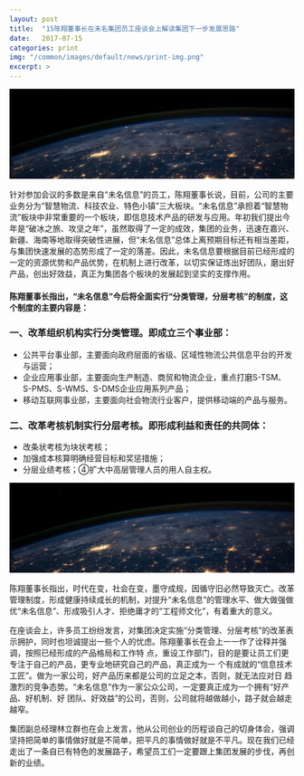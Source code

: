 ```yaml
---
layout: post
title:  "15陈翔董事长在未名集团员工座谈会上解读集团下一步发展思路"
date:   2017-07-15
categories: print
img: "/common/images/default/news/print-img.png"
excerpt: >
---
```


![陈翔董事长在会上解读了集团发展思路](/common/images/default/news/news-banner.png)


针对参加会议的多数是来自“未名信息”的员工，陈翔董事长说，目前，公司的主要业务分为“智慧物流、科技农业、特色小镇”三大板块。“未名信息”承担着“智慧物流”板块中非常重要的一个板块，即信息技术产品的研发与应用。年初我们提出今年是“破冰之旅、攻坚之年”，虽然取得了一定的成效，集团的业务，迅速在嘉兴、新疆、海南等地取得突破性进展，但“未名信息”总体上离预期目标还有相当差距，与集团快速发展的态势形成了一定的落差。因此，未名信息要根据目前已经形成的一定的资源优势和产品优势，在机制上进行改革，以切实保证炼出好团队，磨出好产品，创出好效益，真正为集团各个板块的发展起到坚实的支撑作用。

#### 陈翔董事长指出，“未名信息”今后将全面实行“分类管理，分层考核”的制度，这个制度的主要内容是：

### 一、改革组织机构实行分类管理。即成立三个事业部：
- 公共平台事业部，主要面向政府层面的省级、区域性物流公共信息平台的开发与运营；
- 企业应用事业部，主要面向生产制造、商贸和物流企业，重点打磨S-TSM、S-PMS、S-WMS、S-DMS企业应用系列产品；
- 移动互联网事业部，主要面向社会物流行业客户，提供移动端的产品与服务。

### 二、改革考核机制实行分层考核。即形成利益和责任的共同体：

- 改条状考核为块状考核；
- 加强成本核算明确经营目标和奖惩措施；
- 分层业绩考核；④扩大中高层管理人员的用人自主权。

![陈翔董事长在会上解读了集团发展思路](/common/images/default/news/news-banner.png)

陈翔董事长指出，时代在变，社会在变，墨守成规，因循守旧必然导致灭亡。改革管理制度，形成健康持续成长的机制，对提升“未名信息”的管理水平、做大做强做优“未名信息”、形成吸引人才、拒绝庸才的“工程师文化”，有着重大的意义。

在座谈会上，许多员工纷纷发言，对集团决定实施“分类管理、分层考核”的改革表示拥护，同时也坦诚提出一些个人的忧虑。陈翔董事长在会上一一作了诠释并强调，按照已经形成的产品格局和工作特 点，重设工作部门，目的是要让员工们更专注于自己的产品，更专业地研究自己的产品，真正成为一 个有成就的“信息技术工匠”。做为一家公司，好产品历来都是公司的立足之本，否则，就无法应对日 趋激烈的竞争态势。“未名信息”作为一家公众公司，一定要真正成为一个拥有“好产品、好机制、好 团队、好效益”的公司，否则，公司就将越做越小，路子就会越走越窄。

集团副总经理林立群也在会上发言，他从公司创业的历程谈自己的切身体会，强调坚持把简单的事情做好就是不简单，把平凡的事情做好就是不平凡。现在我们已经走出了一条自已有特色的发展路子，希望员工们一定要跟上集团发展的步伐，再创新的业绩。
